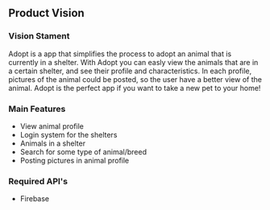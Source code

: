 ## Product Vision

### Vision Stament
Adopt is a app that simplifies the process to adopt an animal that is currently in a shelter. 
With Adopt you can easly view the animals that are in a certain shelter, and see their profile and characteristics. In each profile, pictures of the animal could be posted, so the user have a better view of the animal.
Adopt is the perfect app if you want to take a new pet to your home!


### Main Features
- View animal profile
- Login system for the shelters
- Animals in a shelter
- Search for some type of animal/breed
- Posting pictures in animal profile

### Required API's
- Firebase
